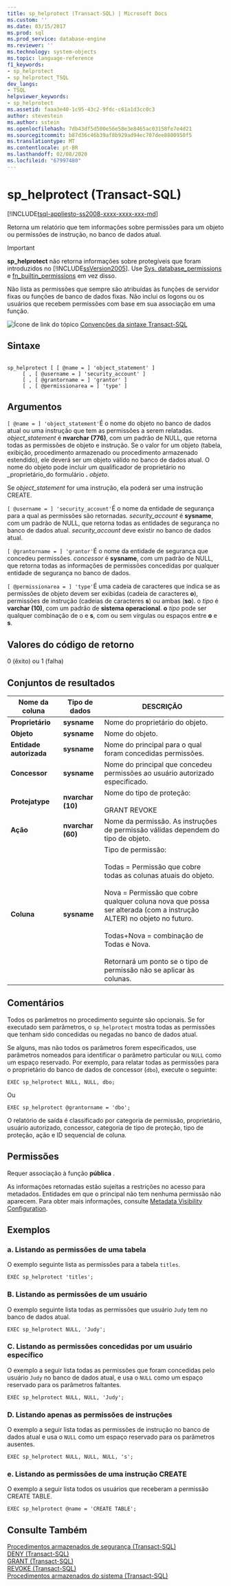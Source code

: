 ```yaml
---
title: sp_helprotect (Transact-SQL) | Microsoft Docs
ms.custom: ''
ms.date: 03/15/2017
ms.prod: sql
ms.prod_service: database-engine
ms.reviewer: ''
ms.technology: system-objects
ms.topic: language-reference
f1_keywords:
- sp_helprotect
- sp_helprotect_TSQL
dev_langs:
- TSQL
helpviewer_keywords:
- sp_helprotect
ms.assetid: faaa3e40-1c95-43c2-9fdc-c61a1d3cc0c3
author: stevestein
ms.author: sstein
ms.openlocfilehash: 7db43df5d500e56e58e3e8465ac03158fe7e4d21
ms.sourcegitcommit: b87d36c46b39af8b929ad94ec707dee8800950f5
ms.translationtype: MT
ms.contentlocale: pt-BR
ms.lasthandoff: 02/08/2020
ms.locfileid: "67997480"
---
```

# <a name="sp_helprotect-transact-sql"></a>sp_helprotect (Transact-SQL)
[!INCLUDE[tsql-appliesto-ss2008-xxxx-xxxx-xxx-md](../../includes/tsql-appliesto-ss2008-xxxx-xxxx-xxx-md.md)]

  Retorna um relatório que tem informações sobre permissões para um objeto ou permissões de instrução, no banco de dados atual.  
  
> [!IMPORTANT]  
>  **sp_helprotect** não retorna informações sobre protegíveis que foram introduzidos no [!INCLUDE[ssVersion2005](../../includes/ssversion2005-md.md)]. Use [Sys. database_permissions](../../relational-databases/system-catalog-views/sys-database-permissions-transact-sql.md) e [fn_builtin_permissions](../../relational-databases/system-functions/sys-fn-builtin-permissions-transact-sql.md) em vez disso.  
  
 Não lista as permissões que sempre são atribuídas às funções de servidor fixas ou funções de banco de dados fixas. Não inclui os logons ou os usuários que recebem permissões com base em sua associação em uma função.  
  
 ![Ícone de link do tópico](../../database-engine/configure-windows/media/topic-link.gif "Ícone de link do tópico") [Convenções da sintaxe Transact-SQL](../../t-sql/language-elements/transact-sql-syntax-conventions-transact-sql.md)  
  
## <a name="syntax"></a>Sintaxe  
  
```  
  
sp_helprotect [ [ @name = ] 'object_statement' ]   
     [ , [ @username = ] 'security_account' ]   
     [ , [ @grantorname = ] 'grantor' ]   
     [ , [ @permissionarea = ] 'type' ]  
```  
  
## <a name="arguments"></a>Argumentos  
`[ @name = ] 'object_statement'`É o nome do objeto no banco de dados atual ou uma instrução que tem as permissões a serem relatadas. *object_statement* é **nvarchar (776)**, com um padrão de NULL, que retorna todas as permissões de objeto e instrução. Se o valor for um objeto (tabela, exibição, procedimento armazenado ou procedimento armazenado estendido), ele deverá ser um objeto válido no banco de dados atual. O nome do objeto pode incluir um qualificador de proprietário no _proprietário_do formulário **.** _objeto_.  
  
 Se *object_statement* for uma instrução, ela poderá ser uma instrução CREATE.  
  
`[ @username = ] 'security_account'`É o nome da entidade de segurança para a qual as permissões são retornadas. *security_account* é **sysname**, com um padrão de NULL, que retorna todas as entidades de segurança no banco de dados atual. *security_account* deve existir no banco de dados atual.  
  
`[ @grantorname = ] 'grantor'`É o nome da entidade de segurança que concedeu permissões. *concessor* é **sysname**, com um padrão de NULL, que retorna todas as informações de permissões concedidas por qualquer entidade de segurança no banco de dados.  
  
`[ @permissionarea = ] 'type'`É uma cadeia de caracteres que indica se as permissões de objeto devem ser exibidas (cadeia de caracteres **o**), permissões de instrução (cadeias de caracteres **s**) ou ambas (**so**). o *tipo* é **varchar (10)**, com um padrão de **sistema operacional**. **o** *tipo* pode ser qualquer combinação de o e **s**, com ou sem vírgulas ou espaços entre **o** e **s**.  
  
## <a name="return-code-values"></a>Valores do código de retorno  
 0 (êxito) ou 1 (falha)  
  
## <a name="result-sets"></a>Conjuntos de resultados  
  
|Nome da coluna|Tipo de dados|DESCRIÇÃO|  
|-----------------|---------------|-----------------|  
|**Proprietário**|**sysname**|Nome do proprietário do objeto.|  
|**Objeto**|**sysname**|Nome do objeto.|  
|**Entidade autorizada**|**sysname**|Nome do principal para o qual foram concedidas permissões.|  
|**Concessor**|**sysname**|Nome do principal que concedeu permissões ao usuário autorizado especificado.|  
|**Protejatype**|**nvarchar (10)**|Nome do tipo de proteção:<br /><br /> GRANT REVOKE|  
|**Ação**|**nvarchar (60)**|Nome da permissão. As instruções de permissão válidas dependem do tipo de objeto.|  
|**Coluna**|**sysname**|Tipo de permissão:<br /><br /> Todas = Permissão que cobre todas as colunas atuais do objeto.<br /><br /> Nova = Permissão que cobre qualquer coluna nova que possa ser alterada (com a instrução ALTER) no objeto no futuro.<br /><br /> Todas+Nova = combinação de Todas e Nova.<br /><br /> Retornará um ponto se o tipo de permissão não se aplicar às colunas.|  
  
## <a name="remarks"></a>Comentários  
 Todos os parâmetros no procedimento seguinte são opcionais. Se for executado sem parâmetros, o `sp_helprotect` mostra todas as permissões que tenham sido concedidas ou negadas no banco de dados atual.  
  
 Se alguns, mas não todos os parâmetros forem especificados, use parâmetros nomeados para identificar o parâmetro particular ou `NULL` como um espaço reservado.  Por exemplo, para relatar todas as permissões para o proprietário do banco de dados de concessor (`dbo`), execute o seguinte:  
  
```  
EXEC sp_helprotect NULL, NULL, dbo;  
```  
  
 Ou  
  
```  
EXEC sp_helprotect @grantorname = 'dbo';  
```  
  
 O relatório de saída é classificado por categoria de permissão, proprietário, usuário autorizado, concessor, categoria de tipo de proteção, tipo de proteção, ação e ID sequencial de coluna.  
  
## <a name="permissions"></a>Permissões  
 Requer associação à função **pública** .  
  
 As informações retornadas estão sujeitas a restrições no acesso para metadados. Entidades em que o principal não tem nenhuma permissão não aparecem. Para obter mais informações, consulte [Metadata Visibility Configuration](../../relational-databases/security/metadata-visibility-configuration.md).  
  
## <a name="examples"></a>Exemplos  
  
### <a name="a-listing-the-permissions-for-a-table"></a>a. Listando as permissões de uma tabela  
 O exemplo seguinte lista as permissões para a tabela `titles`.  
  
```  
EXEC sp_helprotect 'titles';  
```  
  
### <a name="b-listing-the-permissions-for-a-user"></a>B. Listando as permissões de um usuário  
 O exemplo seguinte lista todas as permissões que usuário `Judy` tem no banco de dados atual.  
  
```  
EXEC sp_helprotect NULL, 'Judy';  
```  
  
### <a name="c-listing-the-permissions-granted-by-a-specific-user"></a>C. Listando as permissões concedidas por um usuário específico  
 O exemplo a seguir lista todas as permissões que foram concedidas pelo usuário `Judy` no banco de dados atual, e usa o `NULL` como um espaço reservado para os parâmetros faltantes.  
  
```  
EXEC sp_helprotect NULL, NULL, 'Judy';  
```  
  
### <a name="d-listing-the-statement-permissions-only"></a>D. Listando apenas as permissões de instruções  
 O exemplo a seguir lista todas as permissões de instrução no banco de dados atual e usa o `NULL` como um espaço reservado para os parâmetros ausentes.  
  
```  
EXEC sp_helprotect NULL, NULL, NULL, 's';   
```  
  
### <a name="e-listing-the-permissions-for-a-create-statement"></a>e. Listando as permissões de uma instrução CREATE  
 O exemplo a seguir lista todos os usuários que receberam a permissão CREATE TABLE.  
  
```  
EXEC sp_helprotect @name = 'CREATE TABLE';  
```  
  
## <a name="see-also"></a>Consulte Também  
 [Procedimentos armazenados de segurança &#40;Transact-SQL&#41;](../../relational-databases/system-stored-procedures/security-stored-procedures-transact-sql.md)   
 [DENY &#40;Transact-SQL&#41;](../../t-sql/statements/deny-transact-sql.md)   
 [GRANT &#40;Transact-SQL&#41;](../../t-sql/statements/grant-transact-sql.md)   
 [REVOKE &#40;Transact-SQL&#41;](../../t-sql/statements/revoke-transact-sql.md)   
 [Procedimentos armazenados do sistema &#40;Transact-SQL&#41;](../../relational-databases/system-stored-procedures/system-stored-procedures-transact-sql.md)  
  
  

